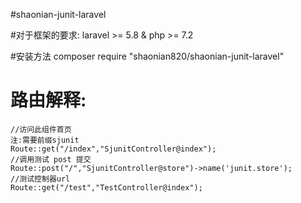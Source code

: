 #shaonian-junit-laravel

#对于框架的要求:
    laravel >= 5.8 & php >= 7.2

#安装方法
    composer require "shaonian820/shaonian-junit-laravel"
   

# 路由解释:
    //访问此组件首页
    注:需要前缀sjunit
    Route::get("/index","SjunitController@index");
    //调用测试 post 提交
    Route::post("/","SjunitController@store")->name('junit.store');
    //测试控制器url
    Route::get("/test","TestController@index");